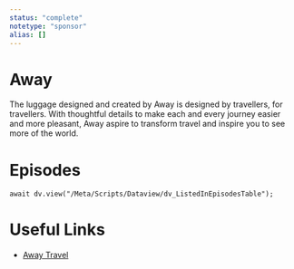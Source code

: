 ```yaml
---
status: "complete"
notetype: "sponsor"
alias: []
---
```

# Away
The luggage designed and created by Away is designed by travellers, for travellers. With thoughtful details to make each and every journey easier and more pleasant, Away aspire to transform travel and inspire you to see more of the world.

# Episodes
```dataviewjs
await dv.view("/Meta/Scripts/Dataview/dv_ListedInEpisodesTable");
```
# Useful Links
- [Away Travel](https://awaytravel.com/automators)